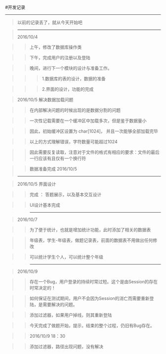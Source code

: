 #开发记录
***
>以前的记录丢了，就从今天开始吧

>***
>2016/10/4

>>上午，修改了数据库操作类

>>下午，完成用户的注册以及登陆

>>晚间，进行下一个模块的设计与准备工作。

>>> 1.数据库的表的设计，数据的准备

>>> 2.界面的设计，功能的完成

>2016/10/5 解决数据加载问题

>>在内部解决问题的时候出现的是数据分割的问题

>>一次性记载需要在一个缓冲区中加载多次，但是鉴于数据量小

>>因此，初始缓冲区设置为 char[1024]， 并且一次能够全部加载完毕

>>以上的方式理解错误，字符数量可能超过1024

>>因此需要反复读取，注意对于文件的格式有相应的要求：文件的最后一行应该有且仅有一个换行符

>>数据准备完成 2016/10/5
>***

>2016/10/5 界面设计

>>完成 ： 答题展示，以及基本交互设计

>>UI设计基本完成

>>***

>2016/10/7

>>为了便于统计，也就是增加统计功能，此时添加了相关的数据表

>>年级表，学生-年级表，做题记录表，前面的数据表不用做出任何修改

>>可以统计学生个人，可以统计整个年级

>>***

>2016/10/9

>>存在一个Bug，用户登录的持续时常过短。这个是由Session的存在时常决定的！

>> 如何保证在测试期间，用户不会因为Session的消亡而需要重新登陆，是需要解决的问题。

>>添加过滤器，如果用户掉线，则其重新登陆

>>今天完成了做题开始，提示，结束的整个过程，仍旧有Bug存在。

>>2016/10/9 18：30

>>添加过滤器，路径出现问题，没有解决

